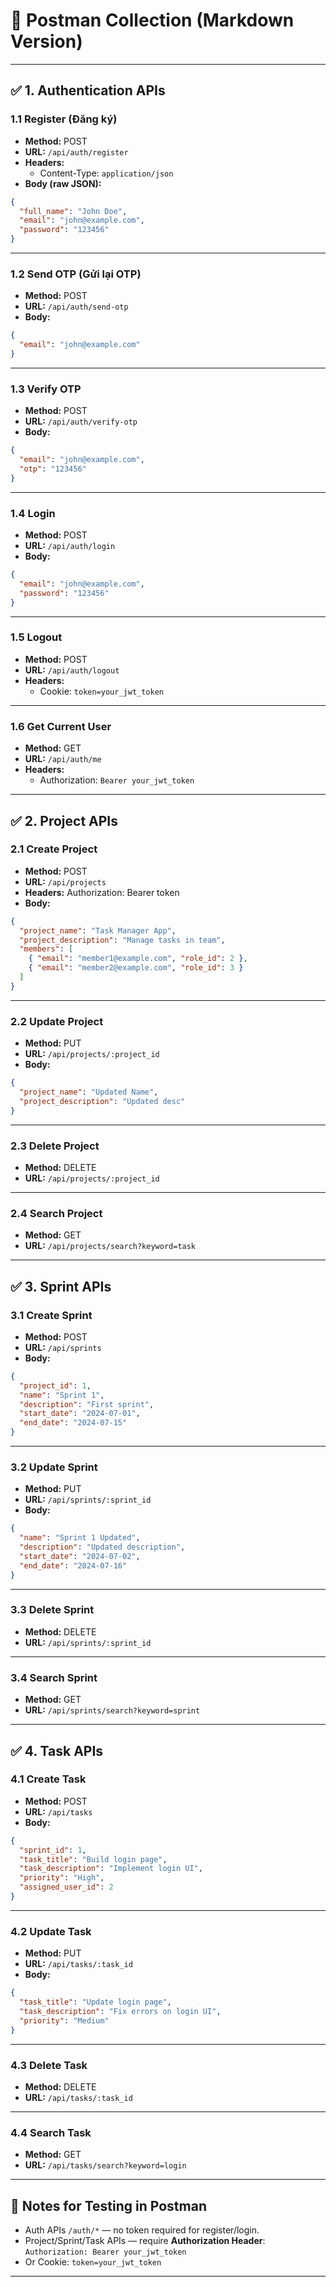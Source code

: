 # 📝 Postman Collection (Markdown Version)

---

## ✅ 1. Authentication APIs

### 1.1 Register (Đăng ký)

- **Method:** POST
- **URL:** `/api/auth/register`
- **Headers:**
  - Content-Type: `application/json`
- **Body (raw JSON):**

```json
{
  "full_name": "John Doe",
  "email": "john@example.com",
  "password": "123456"
}
```

---

### 1.2 Send OTP (Gửi lại OTP)

- **Method:** POST
- **URL:** `/api/auth/send-otp`
- **Body:**

```json
{
  "email": "john@example.com"
}
```

---

### 1.3 Verify OTP

- **Method:** POST
- **URL:** `/api/auth/verify-otp`
- **Body:**

```json
{
  "email": "john@example.com",
  "otp": "123456"
}
```

---

### 1.4 Login

- **Method:** POST
- **URL:** `/api/auth/login`
- **Body:**

```json
{
  "email": "john@example.com",
  "password": "123456"
}
```

---

### 1.5 Logout

- **Method:** POST
- **URL:** `/api/auth/logout`
- **Headers:**
  - Cookie: `token=your_jwt_token`

---

### 1.6 Get Current User

- **Method:** GET
- **URL:** `/api/auth/me`
- **Headers:**
  - Authorization: `Bearer your_jwt_token`

---

## ✅ 2. Project APIs

### 2.1 Create Project

- **Method:** POST
- **URL:** `/api/projects`
- **Headers:** Authorization: Bearer token
- **Body:**

```json
{
  "project_name": "Task Manager App",
  "project_description": "Manage tasks in team",
  "members": [
    { "email": "member1@example.com", "role_id": 2 },
    { "email": "member2@example.com", "role_id": 3 }
  ]
}
```

---

### 2.2 Update Project

- **Method:** PUT
- **URL:** `/api/projects/:project_id`
- **Body:**

```json
{
  "project_name": "Updated Name",
  "project_description": "Updated desc"
}
```

---

### 2.3 Delete Project

- **Method:** DELETE
- **URL:** `/api/projects/:project_id`

---

### 2.4 Search Project

- **Method:** GET
- **URL:** `/api/projects/search?keyword=task`

---

## ✅ 3. Sprint APIs

### 3.1 Create Sprint

- **Method:** POST
- **URL:** `/api/sprints`
- **Body:**

```json
{
  "project_id": 1,
  "name": "Sprint 1",
  "description": "First sprint",
  "start_date": "2024-07-01",
  "end_date": "2024-07-15"
}
```

---

### 3.2 Update Sprint

- **Method:** PUT
- **URL:** `/api/sprints/:sprint_id`
- **Body:**

```json
{
  "name": "Sprint 1 Updated",
  "description": "Updated description",
  "start_date": "2024-07-02",
  "end_date": "2024-07-16"
}
```

---

### 3.3 Delete Sprint

- **Method:** DELETE
- **URL:** `/api/sprints/:sprint_id`

---

### 3.4 Search Sprint

- **Method:** GET
- **URL:** `/api/sprints/search?keyword=sprint`

---

## ✅ 4. Task APIs

### 4.1 Create Task

- **Method:** POST
- **URL:** `/api/tasks`
- **Body:**

```json
{
  "sprint_id": 1,
  "task_title": "Build login page",
  "task_description": "Implement login UI",
  "priority": "High",
  "assigned_user_id": 2
}
```

---

### 4.2 Update Task

- **Method:** PUT
- **URL:** `/api/tasks/:task_id`
- **Body:**

```json
{
  "task_title": "Update login page",
  "task_description": "Fix errors on login UI",
  "priority": "Medium"
}
```

---

### 4.3 Delete Task

- **Method:** DELETE
- **URL:** `/api/tasks/:task_id`

---

### 4.4 Search Task

- **Method:** GET
- **URL:** `/api/tasks/search?keyword=login`

---

## 🔐 Notes for Testing in Postman

- Auth APIs `/auth/*` — no token required for register/login.
- Project/Sprint/Task APIs — require **Authorization Header**:\
  `Authorization: Bearer your_jwt_token`
- Or Cookie: `token=your_jwt_token`

---

